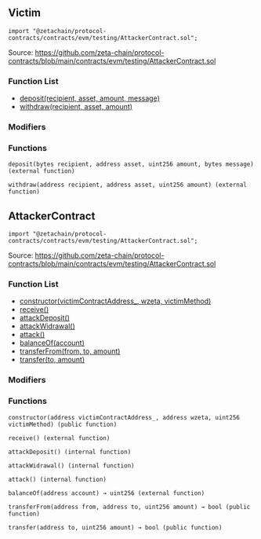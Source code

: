 ## Victim

```solidity
import "@zetachain/protocol-contracts/contracts/evm/testing/AttackerContract.sol";
```

Source: https://github.com/zeta-chain/protocol-contracts/blob/main/contracts/evm/testing/AttackerContract.sol

### Function List

* [deposit(recipient, asset, amount, message)](#Victim-deposit-bytes-address-uint256-bytes-)
* [withdraw(recipient, asset, amount)](#Victim-withdraw-address-address-uint256-)

### Modifiers

### Functions

```
deposit(bytes recipient, address asset, uint256 amount, bytes message) (external function)
```

<a name="Victim-deposit-bytes-address-uint256-bytes-"></a>

```
withdraw(address recipient, address asset, uint256 amount) (external function)
```

<a name="Victim-withdraw-address-address-uint256-"></a>

## AttackerContract

```solidity
import "@zetachain/protocol-contracts/contracts/evm/testing/AttackerContract.sol";
```

Source: https://github.com/zeta-chain/protocol-contracts/blob/main/contracts/evm/testing/AttackerContract.sol

### Function List

* [constructor(victimContractAddress_, wzeta, victimMethod)](#AttackerContract-constructor-address-address-uint256-)
* [receive()](#AttackerContract-receive--)
* [attackDeposit()](#AttackerContract-attackDeposit--)
* [attackWidrawal()](#AttackerContract-attackWidrawal--)
* [attack()](#AttackerContract-attack--)
* [balanceOf(account)](#AttackerContract-balanceOf-address-)
* [transferFrom(from, to, amount)](#AttackerContract-transferFrom-address-address-uint256-)
* [transfer(to, amount)](#AttackerContract-transfer-address-uint256-)

### Modifiers

### Functions

```
constructor(address victimContractAddress_, address wzeta, uint256 victimMethod) (public function)
```

<a name="AttackerContract-constructor-address-address-uint256-"></a>

```
receive() (external function)
```

<a name="AttackerContract-receive--"></a>

```
attackDeposit() (internal function)
```

<a name="AttackerContract-attackDeposit--"></a>

```
attackWidrawal() (internal function)
```

<a name="AttackerContract-attackWidrawal--"></a>

```
attack() (internal function)
```

<a name="AttackerContract-attack--"></a>

```
balanceOf(address account) → uint256 (external function)
```

<a name="AttackerContract-balanceOf-address-"></a>

```
transferFrom(address from, address to, uint256 amount) → bool (public function)
```

<a name="AttackerContract-transferFrom-address-address-uint256-"></a>

```
transfer(address to, uint256 amount) → bool (public function)
```

<a name="AttackerContract-transfer-address-uint256-"></a>

